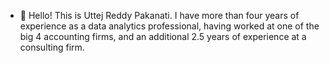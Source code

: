 - 👋 Hello! This is Uttej Reddy Pakanati. I have more than four years of experience as a data analytics professional, having worked at one of the big 4 accounting firms, and an additional 2.5 years of experience at a consulting firm.


<!---
Uttejreddy0496/Uttejreddy0496 is a ✨ special ✨ repository because its `README.md` (this file) appears on your GitHub profile.
You can click the Preview link to take a look at your changes.
--->

